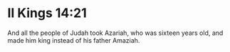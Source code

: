 # II Kings 14:21

And all the people of Judah took Azariah, who was sixteen years old, and made him king instead of his father Amaziah.
